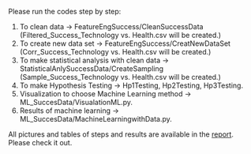 Please run the codes step by step:

1. To clean data -> FeatureEngSuccess/CleanSuccessData (Filtered_Success_Technology vs. Health.csv will be created.)
2. To create new data set -> FeatureEngSuccess/CreatNewDataSet (Corr_Success_Technology vs. Health.csv will be created.)
3. To make statistical analysis with clean data -> StatisticalAnlySuccessData/CreateSampling (Sample_Success_Technology vs. Health.csv will be created.)
4. To make Hypothesis Testing -> Hp1Testing, Hp2Testing, Hp3Testing.
5. Visualization to choose Machine Learning method -> ML_SuccesData/VisualationML.py.
6. Results of machine learning -> ML_SuccesData/MachineLearningwithData.py.

All pictures and tables of steps and results are available in the [report](https://github.com/ecembazman/GenderAndLeadership/files/7481792/HDVB_EcemNilayBazman.pdf). Please check it out.
